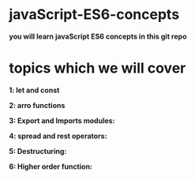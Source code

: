 # javaScript-ES6-concepts

**you will learn javaScript ES6 concepts in this git repo**

# topics which we will cover

**1: let and const**

**2: arro functions**

**3: Export and Imports modules:**

**4: spread and rest operators:**

**5: Destructuring:**

**6: Higher order function:**





